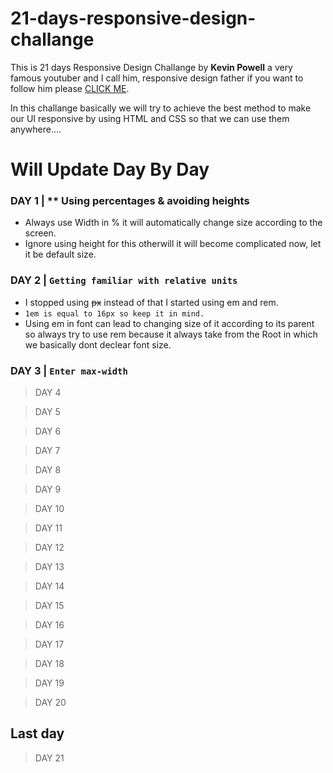 # 21-days-responsive-design-challange

This is 21 days Responsive Design Challange by 
**Kevin Powell**
a very famous youtuber and I call him, responsive design father if you want to follow him please [CLICK ME](https://www.youtube.com/user/KepowOb).

In this challange basically we will try to achieve the best method to make our UI responsive by using HTML and CSS so that we can use them anywhere....

# Will Update Day By Day

### DAY 1 | ** Using percentages & avoiding heights
* Always use Width in % it will automatically change size according to the screen.
* Ignore using height for this otherwill it will become complicated now, let it be default size.

### DAY 2 | `Getting familiar with relative units`
* I stopped using ~~px~~ instead of that I started using em and rem.
* `1em is equal to 16px so keep it in mind.`
* Using em in font can lead to changing size of it according to its parent so always try to use rem because it always take from the Root in which we basically  dont declear font size.

### DAY 3 | `Enter max-width`

>DAY 4

>DAY 5

>DAY 6

>DAY 7

>DAY 8

>DAY 9

>DAY 10

>DAY 11

>DAY 12

>DAY 13

>DAY 14

>DAY 15

>DAY 16

>DAY 17

>DAY 18

>DAY 19

>DAY 20

## Last day

>DAY 21



